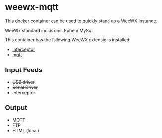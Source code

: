 # weewx-mqtt

This docker container can be used to quickly stand up a [WeeWX](http://weewx.com) instance.

WeeWx standard inclusions:
Ephem
MySql

This container has the following WeeWX extensions installed:

* [interceptor](https://github.com/matthewwall/weewx-interceptor)
* [mqtt](https://github.com/weewx/weewx/wiki/mqtt)

## Input Feeds ##
* ~~USB driver~~
* ~~Serial Driver~~
* Interceptor

## Output ##
* MQTT
* FTP
* HTML (local)
